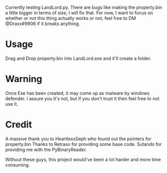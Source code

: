 Currently testing LandLord.py. There are bugs like making the property.bin a little bigger in terms of size, I will fix that.
For now, I want to focus on whether or not this thing actually works or not, feel free to DM @Draxx#9906 if it breaks anything.

# Usage
Drag and Drop property.bin into LandLord.exe and it'll create a folder.

# Warning
Once Exe has been created, it may come up as malware by windows defender. I assure you it's not, but if you don't trust it then feel free to not use it.

# Credit
A massive thank you to HeartlessSeph who found out the pointers for property.bin
Thanks to Retraso for providing some base code.
Sutando for providing me with the PyBinaryReader.

Without these guys, this project would've been a lot harder and more time consuming.
